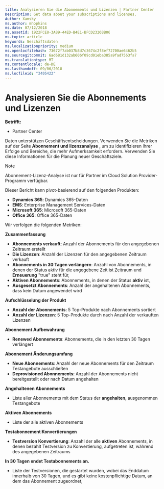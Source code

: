 ```yaml
---
title: Analysieren Sie die Abonnements und Lizenzen | Partner Center
Description: Get data about your subscriptions and licenses.
Author: Xansky
ms.author: mhopkins
ms.date: 07/12/2018
ms.assetid: 1922FCE8-3A89-44ED-B4E1-BFCD2326BB06
ms.topic: article
keywords: Geschäftsdaten
ms.localizationpriority: medium
ms.openlocfilehash: 73672f7ab037b8d7c3674c2f8ef72700ae6462b5
ms.sourcegitcommit: 6ad681d132ab60bf09cd01eba385a9fad7563fa7
ms.translationtype: MT
ms.contentlocale: de-DE
ms.lasthandoff: 09/06/2018
ms.locfileid: "3405422"
---
```

# <a name="analyze-subscriptions-and-licenses"></a>Analysieren Sie die Abonnements und Lizenzen 

**Betrifft:**
- Partner Center

Daten unterstützen Geschäftsentscheidungen. Verwenden Sie die Metriken auf der Seite **Abonnement und lizenzanalyse** , um zu identifizieren Ihrer Erfolge und Bereiche, die mehr Aufmerksamkeit erfordern. Verwenden Sie diese Informationen für die Planung neuer Geschäftsziele.

> [!NOTE]
> Abonnement-Lizenz-Analyse ist nur für Partner im Cloud Solution Provider-Programm verfügbar.


Dieser Bericht kann pivot-basierend auf den folgenden Produkten:

 - **Dynamics 365**: Dynamics 365-Daten  
 - **EMS**: Enterprise Management Services-Daten  
 - **Microsoft 365**: Microsoft 365-Daten  
 - **Office 365**: Office 365-Daten  


Wir verfolgen die folgenden Metriken:

**Zusammenfassung**  
 - **Abonnements verkauft**: Anzahl der Abonnements für den angegebenen Zeitraum erstellt  
 - **Die Lizenzen**: Anzahl der Lizenzen für den angegebenen Zeitraum verkauft   
 - **Abonnements in 30 Tagen verlängern**: Anzahl von Abonnements, in denen der Status aktiv für die angegebene Zeit ist Zeitraum und **Erneuerung** "true" steht für,
 - **Aktiven Abonnements**: Abonnements, in denen der Status **aktiv** ist,  
 - **Ausgesetzt Abonnements**: Anzahl der angehaltenen Abonnements, dass kein Datum angewendet wird  

**Aufschlüsselung der Produkt**  
 - **Anzahl der Abonnements**: 5 Top-Produkte nach Abonnements sortiert  
 - **Anzahl der Lizenzen**: 5 Top-Produkte durch nach Anzahl der verkauften Lizenzen

**Abonnement Aufbewahrung**
 - **Renewed Abonnements**: Abonnements, die in den letzten 30 Tagen verlängert  

**Abonnement Änderungsumfang**  
 - **Neue Abonnements**: Anzahl der neue Abonnements für den Zeitraum Testangebote ausschließen  
 - **Deprovisioned Abonnements**: Anzahl der Abonnements nicht bereitgestellt oder nach Datum angehalten  

**Angehaltenen Abonnements**  
 - Liste aller Abonnements mit dem Status der **angehalten**, ausgenommen Testangebote  
  
**Aktiven Abonnements**
 - Liste der alle aktiven Abonnements  

**Testabonnement Konvertierungen**  
 - **Testversion Konvertierung**: Anzahl der alle **aktiven** Abonnements, in denen bezahlt Testversion zu Konvertierung, aufgetreten ist, während des angegebenen Zeitraums  

**In 30 Tagen endet Testabonnements an.**  
 - Liste der Testversionen, die gestartet wurden, wobei das Enddatum innerhalb von 30 Tagen, und es gibt keine kostenpflichtige Datum, an dem das Abonnement zugeordnet,  

  